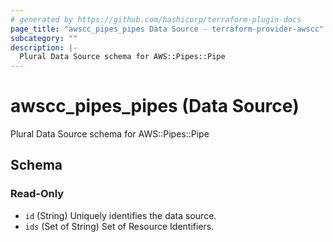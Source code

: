 ```yaml
---
# generated by https://github.com/hashicorp/terraform-plugin-docs
page_title: "awscc_pipes_pipes Data Source - terraform-provider-awscc"
subcategory: ""
description: |-
  Plural Data Source schema for AWS::Pipes::Pipe
---
```


# awscc_pipes_pipes (Data Source)

Plural Data Source schema for AWS::Pipes::Pipe



<!-- schema generated by tfplugindocs -->
## Schema

### Read-Only

- `id` (String) Uniquely identifies the data source.
- `ids` (Set of String) Set of Resource Identifiers.



